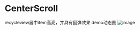 # CenterScroll
recycleview居中item高亮，并具有回弹效果
demo动态图
![image](https://github.com/ljmsun/CenterScroll/blob/master/screenshot/1.gif)
